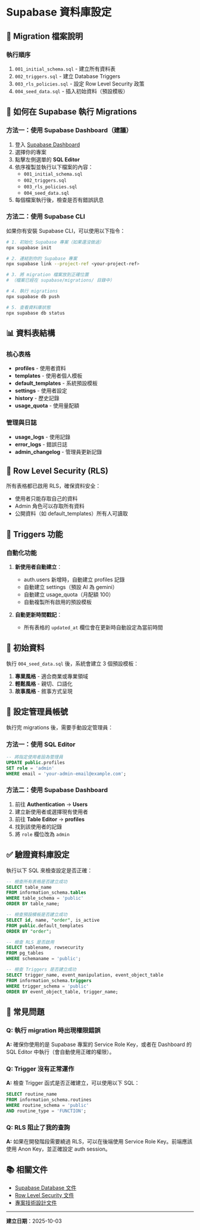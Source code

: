 # Supabase 資料庫設定

## 📁 Migration 檔案說明

### 執行順序

1. `001_initial_schema.sql` - 建立所有資料表
2. `002_triggers.sql` - 建立 Database Triggers
3. `003_rls_policies.sql` - 設定 Row Level Security 政策
4. `004_seed_data.sql` - 插入初始資料（預設模板）

## 🚀 如何在 Supabase 執行 Migrations

### 方法一：使用 Supabase Dashboard（建議）

1. 登入 [Supabase Dashboard](https://app.supabase.com/)
2. 選擇你的專案
3. 點擊左側選單的 **SQL Editor**
4. 依序複製並執行以下檔案的內容：
   - `001_initial_schema.sql`
   - `002_triggers.sql`
   - `003_rls_policies.sql`
   - `004_seed_data.sql`
5. 每個檔案執行後，檢查是否有錯誤訊息

### 方法二：使用 Supabase CLI

如果你有安裝 Supabase CLI，可以使用以下指令：

```bash
# 1. 初始化 Supabase 專案（如果還沒做過）
npx supabase init

# 2. 連結到你的 Supabase 專案
npx supabase link --project-ref <your-project-ref>

# 3. 將 migration 檔案放到正確位置
# （檔案已經在 supabase/migrations/ 目錄中）

# 4. 執行 migrations
npx supabase db push

# 5. 查看資料庫狀態
npx supabase db status
```

## 📊 資料表結構

### 核心表格

- **profiles** - 使用者資料
- **templates** - 使用者個人模板
- **default_templates** - 系統預設模板
- **settings** - 使用者設定
- **history** - 歷史記錄
- **usage_quota** - 使用量配額

### 管理與日誌

- **usage_logs** - 使用記錄
- **error_logs** - 錯誤日誌
- **admin_changelog** - 管理員更新記錄

## 🔐 Row Level Security (RLS)

所有表格都已啟用 RLS，確保資料安全：

- 使用者只能存取自己的資料
- Admin 角色可以存取所有資料
- 公開資料（如 default_templates）所有人可讀取

## 🎯 Triggers 功能

### 自動化功能

1. **新使用者自動建立**：
   - auth.users 新增時，自動建立 profiles 記錄
   - 自動建立 settings（預設 AI 為 gemini）
   - 自動建立 usage_quota（月配額 100）
   - 自動複製所有啟用的預設模板

2. **自動更新時間戳記**：
   - 所有表格的 `updated_at` 欄位會在更新時自動設定為當前時間

## 📝 初始資料

執行 `004_seed_data.sql` 後，系統會建立 3 個預設模板：

1. **專業風格** - 適合商業或專業領域
2. **輕鬆風格** - 親切、口語化
3. **故事風格** - 敘事方式呈現

## 🔧 設定管理員帳號

執行完 migrations 後，需要手動設定管理員：

### 方法一：使用 SQL Editor

```sql
-- 將指定使用者設為管理員
UPDATE public.profiles
SET role = 'admin'
WHERE email = 'your-admin-email@example.com';
```

### 方法二：使用 Supabase Dashboard

1. 前往 **Authentication** → **Users**
2. 建立新使用者或選擇現有使用者
3. 前往 **Table Editor** → **profiles**
4. 找到該使用者的記錄
5. 將 `role` 欄位改為 `admin`

## ✅ 驗證資料庫設定

執行以下 SQL 來檢查設定是否正確：

```sql
-- 檢查所有表格是否建立成功
SELECT table_name
FROM information_schema.tables
WHERE table_schema = 'public'
ORDER BY table_name;

-- 檢查預設模板是否建立成功
SELECT id, name, "order", is_active
FROM public.default_templates
ORDER BY "order";

-- 檢查 RLS 是否啟用
SELECT tablename, rowsecurity
FROM pg_tables
WHERE schemaname = 'public';

-- 檢查 Triggers 是否建立成功
SELECT trigger_name, event_manipulation, event_object_table
FROM information_schema.triggers
WHERE trigger_schema = 'public'
ORDER BY event_object_table, trigger_name;
```

## 🐛 常見問題

### Q: 執行 migration 時出現權限錯誤

**A:** 確保你使用的是 Supabase 專案的 Service Role Key，或者在 Dashboard 的 SQL Editor 中執行（會自動使用正確的權限）。

### Q: Trigger 沒有正常運作

**A:** 檢查 Trigger 函式是否正確建立，可以使用以下 SQL：

```sql
SELECT routine_name
FROM information_schema.routines
WHERE routine_schema = 'public'
AND routine_type = 'FUNCTION';
```

### Q: RLS 阻止了我的查詢

**A:** 如果在開發階段需要繞過 RLS，可以在後端使用 Service Role Key。前端應該使用 Anon Key，並正確設定 auth session。

## 📚 相關文件

- [Supabase Database 文件](https://supabase.com/docs/guides/database)
- [Row Level Security 文件](https://supabase.com/docs/guides/auth/row-level-security)
- [專案技術設計文件](../TECHNICAL_DESIGN.md)

---

**建立日期**：2025-10-03
